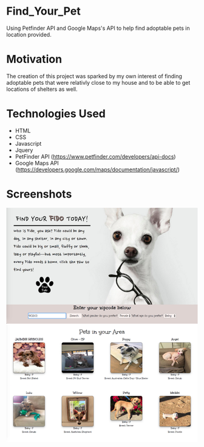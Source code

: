 # Find_Your_Pet
Using Petfinder API and Google Maps's API to help find adoptable pets in location provided.

# Motivation
The creation of this project was sparked by my own interest of finding adoptable pets that were relativly close to my house and to be able to get locations of shelters as well.

# Technologies Used
* HTML
* CSS
* Javascript
* Jquery
* PetFinder API (https://www.petfinder.com/developers/api-docs)
* Google Maps API (https://developers.google.com/maps/documentation/javascript/)

# Screenshots
![My image](https://github.com/DikshaSach/Find_Your_Pet/blob/4bb9878fce0738bf38d68e3e373bafbbdc4e8390/images/screenshot1.png)
![My image](https://github.com/DikshaSach/Find_Your_Pet/blob/master/images/screenshot2.png)
